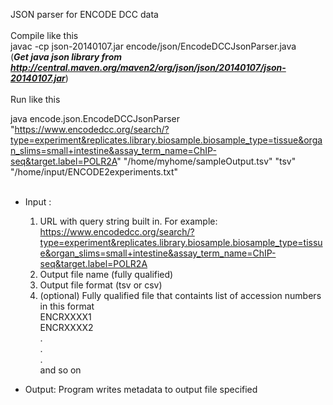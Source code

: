 JSON parser for ENCODE DCC data<br><br>
Compile like this <br>
javac -cp json-20140107.jar encode/json/EncodeDCCJsonParser.java<br>
(***Get java json library from http://central.maven.org/maven2/org/json/json/20140107/json-20140107.jar***)
<br><br>
Run like this<br>

java encode.json.EncodeDCCJsonParser "https://www.encodedcc.org/search/?type=experiment&replicates.library.biosample.biosample_type=tissue&organ_slims=small+intestine&assay_term_name=ChIP-seq&target.label=POLR2A" "/home/myhome/sampleOutput.tsv" "tsv" "/home/input/ENCODE2experiments.txt"
<br><br>

 * Input :
	  1. URL with query string built in. For example: https://www.encodedcc.org/search/?type=experiment&replicates.library.biosample.biosample_type=tissue&organ_slims=small+intestine&assay_term_name=ChIP-seq&target.label=POLR2A
	  2. Output file name (fully qualified)
	  3. Output file format (tsv or csv)
	  4. (optional) Fully qualified file that containts list of accession numbers in this format<br>
	  ENCRXXXX1<br>
	  ENCRXXXX2<br>
	  .<br>
	  .<br>
	  .<br>
	  and so on<br> 
	  
* Output:
	 Program writes metadata to output file specified
